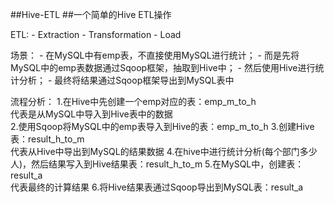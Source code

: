##Hive-ETL
##一个简单的Hive ETL操作

ETL:
	- Extraction
	- Transformation
	- Load

场景： 
	- 在MySQL中有emp表，不直接使用MySQL进行统计； 
	- 而是先将MySQL中的emp表数据通过Sqoop框架，抽取到Hive中； 
	- 然后使用Hive进行统计分析； 
	- 最终将结果通过Sqoop框架导出到MySQL表中

流程分析： 
	1.在Hive中先创建一个emp对应的表：emp_m_to_h    
	  代表是从MySQL中导入到Hive表中的数据  
	2.使用Sqoop将MySQL中的emp表导入到Hive的表：emp_m_to_h 
	3.创建Hive表：result_h_to_m    
	  代表从Hive中导出到MySQL的结果数据 
	4.在hive中进行统计分析(每个部门多少人)，然后结果写入到Hive结果表：result_h_to_m 
	5.在MySQL中，创建表：result_a    
	  代表最终的计算结果 
	6.将Hive结果表通过Sqoop导出到MySQL表：result_a